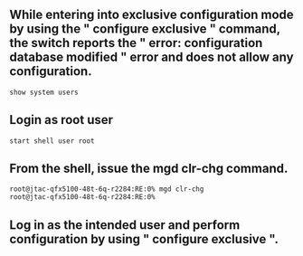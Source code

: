 ## While entering into exclusive configuration mode by using the " configure exclusive " command, the switch reports the " error: configuration database modified " error and does not allow any configuration.
```
show system users
```
## Login as root user
```
start shell user root
```
## From the shell, issue the mgd clr-chg command.
```
root@jtac-qfx5100-48t-6q-r2284:RE:0% mgd clr-chg                                                                                                                   
root@jtac-qfx5100-48t-6q-r2284:RE:0%
```
## Log in as the intended user and perform configuration by using " configure exclusive ".

